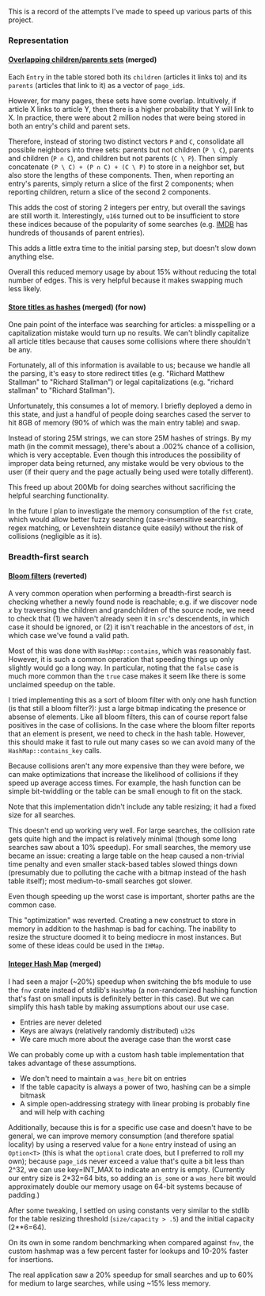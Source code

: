 
This is a record of the attempts I've made to speed up various parts of this project.

### Representation

#### [Overlapping children/parents sets](https://github.com/stensonowen/WikiLinks/commit/0e3e7a73f006c9b31b45c662dc4effb6e56c4de9) (merged)

Each `Entry` in the table stored both its `children` (articles it links to) and its `parents` (articles that link to it) as a vector of `page_id`s. 

However, for many pages, these sets have some overlap. Intuitively, if article X links to article Y, then there is a higher probability that Y will link to X. In practice, there were about 2 million nodes that were being stored in both an entry's child and parent sets.

Therefore, instead of storing two distinct vectors `P` and `C`, consolidate all possible neighbors into three sets: parents but not children (`P \ C`), parents and children (`P ∩ C`), and children but not parents (`C \ P`). Then simply concatenate `(P \ C) + (P ∩ C) + (C \ P)` to store in a neighbor set, but also store the lengths of these components. Then, when reporting an entry's parents, simply return a slice of the first 2 components; when reporting children, return a slice of the second 2 components.

This adds the cost of storing 2 integers per entry, but overall the savings are still worth it. Interestingly, `u16`s turned out to be insufficient to store these indices because of the popularity of some searches (e.g. [IMDB](https://en.wikipedia.org/wiki/IMDB) has hundreds of thousands of parent entries).

This adds a little extra time to the initial parsing step, but doesn't slow down anything else.

Overall this reduced memory usage by about 15% without reducing the total number of edges. This is very helpful because it makes swapping much less likely.


#### [Store titles as hashes](https://github.com/stensonowen/WikiLinks/commit/f571109ceefea339c9463bd033034bc1c909ed8c) (merged) (for now)

One pain point of the interface was searching for articles: a misspelling or a capitalization mistake would turn up no results. We can't blindly capitalize all article titles because that causes some collisions where there shouldn't be any.

Fortunately, all of this information is available to us; because we handle all the parsing, it's easy to store redirect titles (e.g. "Richard Matthew Stallman" to "Richard Stallman") or legal capitalizations (e.g. "richard stallman" to "Richard Stallman").

Unfortunately, this consumes a lot of memory. I briefly deployed a demo in this state, and just a handful of people doing searches cased the server to hit 8GB of memory (90% of which was the main entry table) and swap.

Instead of storing 25M strings, we can store 25M hashes of strings. By my math (in the commit message), there's about a .002% chance of a collision, which is very acceptable. Even though this introduces the possibility of improper data being returned, any mistake would be very obvious to the user (if their query and the page actually being used were totally different).

This freed up about 200Mb for doing searches without sacrificing the helpful searching functionality. 

In the future I plan to investigate the memory consumption of the `fst` crate, which would allow better fuzzy searching (case-insensitive searching, regex matching, or Levenshtein distance quite easily) without the risk of collisions (negligible as it is).


### Breadth-first search

#### [Bloom filters](https://github.com/stensonowen/WikiLinks/commit/da56735e8ad241120ffaf2285f147405a1a3f853) (reverted)

A very common operation when performing a breadth-first search is checking whether a newly found node is reachable; e.g. if we discover node *x* by traversing the children and grandchildren of the source node, we need to check that (1) we haven't already seen it in `src`'s descendents, in which case it should be ignored, or (2) it isn't reachable in the ancestors of `dst`, in which case we've found a valid path.

Most of this was done with `HashMap::contains`, which was reasonably fast. 
However, it is such a common operation that speeding things up only slightly would go a long way. 
In particular, noting that the `false` case is much more common than the `true` case makes it seem like there is some unclaimed speedup on the table.

I tried implementing this as a sort of bloom filter with only one hash function (is that still a bloom filter?): just a large bitmap indicating the presence or absense of elements. 
Like all bloom filters, this can of course report false positives in the case of collisions.
In the case where the bloom filter reports that an element is present, we need to check in the hash table.
However, this should make it fast to rule out many cases so we can avoid many of the `HashMap::contains_key` calls.

Because collisions aren't any more expensive than they were before, we can make optimizations that increase the likelihood of collisions if they speed up average access times. For example, the hash function can be simple bit-twiddling or the table can be small enough to fit on the stack.

Note that this implementation didn't include any table resizing; it had a fixed size for all searches.

This doesn't end up working very well. For large searches, the collision rate gets quite high and the impact is relatively minimal (though some long searches saw about a 10% speedup). 
For small searches, the memory use became an issue: creating a large table on the heap caused a non-trivial time penalty and even smaller stack-based tables slowed things down (presumably due to polluting the cache with a bitmap instead of the hash table itself); most medium-to-small searches got slower.

Even though speeding up the worst case is important, shorter paths are the common case. 

This "optimization" was reverted. Creating a new construct to store in memory in addition to the hashmap is bad for caching. The inability to resize the structure doomed it to being mediocre in most instances. But some of these ideas could be used in the `IHMap`.

#### [Integer Hash Map](https://github.com/stensonowen/WikiLinks/commit/aae33d49455b4f10297454b31b5002f925eae72a) (merged)

I had seen a major (~20%) speedup when switching the bfs module to use the `fnv` crate instead of stdlib's `HashMap` (a non-randomized hashing function that's fast on small inputs is definitely better in this case). 
But we can simplify this hash table by making assumptions about our use case.

* Entries are never deleted
* Keys are always (relatively randomly distributed) `u32`s
* We care much more about the average case than the worst case

We can probably come up with a custom hash table implementation that takes advantage of these assumptions.

* We don't need to maintain a `was_here` bit on entries
* If the table capacity is always a power of two, hashing can be a simple bitmask
* A simple open-addressing strategy with linear probing is probably fine and will help with caching

Additionally, because this is for a specific use case and doesn't have to be general, we can improve memory consumption (and therefore spatial locality) by using a reserved value for a `None` entry instead of using an `Option<T>` (this is what the `optional` crate does, but I preferred to roll my own); because `page_id`s never exceed a value that's quite a bit less than 2^32, we can use key=INT\_MAX to indicate an entry is empty. (Currently our entry size is 2*32=64 bits, so adding an `is_some` or a `was_here` bit would approximately double our memory usage on 64-bit systems because of padding.) 

After some tweaking, I settled on using constants very similar to the stdlib for the table resizing threshold (`size/capacity > .5`) and the initial capacity (2**6=64).

On its own in some random benchmarking when compared against `fnv`, the custom hashmap was a few percent faster for lookups and 10-20% faster for insertions.

The real application saw a 20% speedup for small searches and up to 60% for medium to large searches, while using ~15% less memory.



